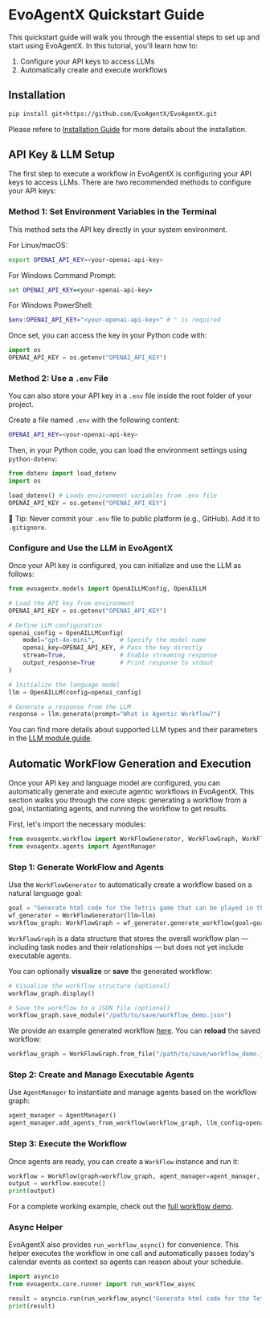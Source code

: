 # EvoAgentX Quickstart Guide

This quickstart guide will walk you through the essential steps to set up and start using EvoAgentX. In this tutorial, you'll learn how to:

1. Configure your API keys to access LLMs 
2. Automatically create and execute workflows 


## Installation
```bash
pip install git+https://github.com/EvoAgentX/EvoAgentX.git
```
Please refere to [Installation Guide](./installation.md) for more details about the installation. 

## API Key & LLM Setup 

The first step to execute a workflow in EvoAgentX is configuring your API keys to access LLMs. There are two recommended methods to configure your API keys:

### Method 1: Set Environment Variables in the Terminal

This method sets the API key directly in your system environment.

For Linux/macOS: 
```bash
export OPENAI_API_KEY=<your-openai-api-key>
```

For Windows Command Prompt: 
```cmd 
set OPENAI_API_KEY=<your-openai-api-key>
```

For Windows PowerShell:
```powershell
$env:OPENAI_API_KEY="<your-openai-api-key>" # " is required 
```

Once set, you can access the key in your Python code with:
```python
import os
OPENAI_API_KEY = os.getenv("OPENAI_API_KEY")
```

### Method 2: Use a `.env` File 

You can also store your API key in a `.env` file inside the root folder of your project.

Create a file named `.env` with the following content:
```bash
OPENAI_API_KEY=<your-openai-api-key>
```

Then, in your Python code, you can load the environment settings using `python-dotenv`:
```python
from dotenv import load_dotenv 
import os 

load_dotenv() # Loads environment variables from .env file
OPENAI_API_KEY = os.getenv("OPENAI_API_KEY")
```
🔐 Tip: Never commit your `.env` file to public platform (e.g., GitHub). Add it to `.gitignore`.

### Configure and Use the LLM in EvoAgentX
Once your API key is configured, you can initialize and use the LLM as follows:

```python
from evoagentx.models import OpenAILLMConfig, OpenAILLM

# Load the API key from environment
OPENAI_API_KEY = os.getenv("OPENAI_API_KEY")

# Define LLM configuration
openai_config = OpenAILLMConfig(
    model="gpt-4o-mini",       # Specify the model name
    openai_key=OPENAI_API_KEY, # Pass the key directly
    stream=True,               # Enable streaming response
    output_response=True       # Print response to stdout
)

# Initialize the language model
llm = OpenAILLM(config=openai_config)

# Generate a response from the LLM
response = llm.generate(prompt="What is Agentic Workflow?")
```

You can find more details about supported LLM types and their parameters in the [LLM module guide](./modules/llm.md).


## Automatic WorkFlow Generation and Execution 

Once your API key and language model are configured, you can automatically generate and execute agentic workflows in EvoAgentX. This section walks you through the core steps: generating a workflow from a goal, instantiating agents, and running the workflow to get results.

First, let's import the necessary modules:

```python
from evoagentx.workflow import WorkFlowGenerator, WorkFlowGraph, WorkFlow
from evoagentx.agents import AgentManager
```

### Step 1: Generate WorkFlow and Agents 
Use the `WorkFlowGenerator` to automatically create a workflow based on a natural language goal:
```python
goal = "Generate html code for the Tetris game that can be played in the browser."
wf_generator = WorkFlowGenerator(llm=llm)
workflow_graph: WorkFlowGraph = wf_generator.generate_workflow(goal=goal)
```
`WorkFlowGraph` is a data structure that stores the overall workflow plan — including task nodes and their relationships — but does not yet include executable agents.

You can optionally **visualize** or **save** the generated workflow:
```python
# Visualize the workflow structure (optional)
workflow_graph.display()

# Save the workflow to a JSON file (optional)
workflow_graph.save_module("/path/to/save/workflow_demo.json")
```
We provide an example generated workflow [here](https://github.com/EvoAgentX/EvoAgentX/blob/main/examples/output/tetris_game/workflow_demo_4o_mini.json). You can **reload** the saved workflow:
```python
workflow_graph = WorkFlowGraph.from_file("/path/to/save/workflow_demo.json")
```

### Step 2: Create and Manage Executable Agents 

Use `AgentManager` to instantiate and manage agents based on the workflow graph:
```python
agent_manager = AgentManager()
agent_manager.add_agents_from_workflow(workflow_graph, llm_config=openai_config)
```

### Step 3: Execute the Workflow 
Once agents are ready, you can create a `WorkFlow` instance and run it:
```python
workflow = WorkFlow(graph=workflow_graph, agent_manager=agent_manager, llm=llm)
output = workflow.execute()
print(output)
```

For a complete working example, check out the [full workflow demo](https://github.com/EvoAgentX/EvoAgentX/blob/main/examples/workflow_demo.py).

### Async Helper

EvoAgentX also provides `run_workflow_async()` for convenience. This helper
executes the workflow in one call and automatically passes today's calendar
events as context so agents can reason about your schedule.

```python
import asyncio
from evoagentx.core.runner import run_workflow_async

result = asyncio.run(run_workflow_async("Generate html code for the Tetris game"))
print(result)
```


